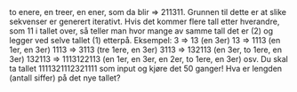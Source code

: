 <?php
Du er en gjeng på hytta som er lei av å spille alias og vri-åtter. En i gjengen foreslår at vi skal spille noe som heter Look-and-Say (her).

Spillet går ut på at en person velger en vilkårlig sekvens, som for eksempel 1131. En annen i gjengen skal lese tallet og skrive den nye sekvensen ut ifra måten det er sagt på høyt.

For å demonstrere eksempelet over, så leser du det første tallet høyt => to enere, en treer, en ener, som da blir => 211311. Grunnen til dette er at slike sekvenser er generert iterativt. Hvis det kommer flere tall etter hverandre, som 11 i tallet over, så teller man hvor mange av samme tall det er (2) og legger ved selve tallet (1) etterpå.

Eksempel:
3 => 13 (en 3er)
13 => 1113 (en 1er, en 3er)
1113 => 3113 (tre 1ere, en 3er)
3113 => 132113 (en 3er, to 1ere, en 3er)
132113 => 1113122113 (en 1er, en 3er, en 2er, to 1ere, en 3er) osv.
Du skal ta tallet 1111321112321111 som input og kjøre det 50 ganger! Hva er lengden (antall siffer) på det nye tallet?
